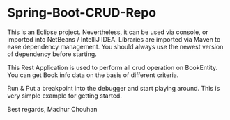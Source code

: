 # Spring-Boot-CRUD-Repo

 This is an Eclipse project. Nevertheless, it can be used via console, or imported into NetBeans / IntelliJ IDEA.
Libraries are imported via Maven to ease dependency management. You should always use the newest version of dependency before starting.

This Rest Application is used to perform all crud operation on BookEntity.
You can get Book info data on the basis of different criteria.

Run & Put a breakpoint into the debugger and start playing around. This is very simple example for getting started.

Best regards, Madhur Chouhan

